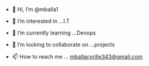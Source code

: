 - 👋 Hi, I’m @mballa1

- 👀 I’m interested in ...I.T
- 🌱 I’m currently learning ...Devops 
- 💞️ I’m looking to collaborate on ...projects 
- 📫 How to reach me ... mballacyrille343@gmail.com

<!---
mballa1/mballa1 is a ✨ special ✨ repository because its `README.md` (this file) appears on your GitHub profile.
You can click the Preview link to take a look at your changes.
--->
